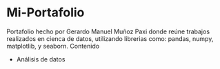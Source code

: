 # Mi-Portafolio
Portafolio hecho por Gerardo Manuel Muñoz Paxi donde reúne trabajos realizados en cienca de datos, utilizando librerias como: pandas, numpy, matplotlib, y seaborn.
Contenido
- Análisis de datos
